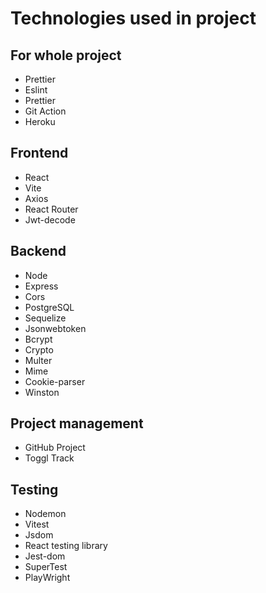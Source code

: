 # Technologies used in project

## For whole project

- Prettier
- Eslint
- Prettier
- Git Action
- Heroku

## Frontend

- React
- Vite
- Axios
- React Router
- Jwt-decode

## Backend

- Node
- Express
- Cors
- PostgreSQL
- Sequelize
- Jsonwebtoken
- Bcrypt
- Crypto
- Multer
- Mime
- Cookie-parser
- Winston

## Project management

- GitHub Project
- Toggl Track

## Testing

- Nodemon
- Vitest
- Jsdom
- React testing library
- Jest-dom
- SuperTest
- PlayWright
